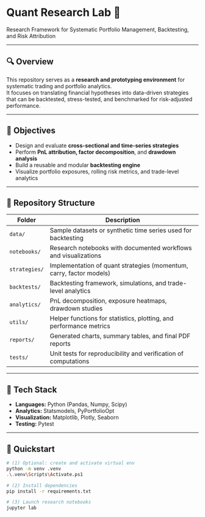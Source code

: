 ﻿# Quant Research Lab 🧮  
Research Framework for Systematic Portfolio Management, Backtesting, and Risk Attribution  

---

## 🔍 Overview
This repository serves as a **research and prototyping environment** for systematic trading and portfolio analytics.  
It focuses on translating financial hypotheses into data-driven strategies that can be backtested, stress-tested, and benchmarked for risk-adjusted performance.

---

## 🎯 Objectives
- Design and evaluate **cross-sectional and time-series strategies**  
- Perform **PnL attribution, factor decomposition**, and **drawdown analysis**  
- Build a reusable and modular **backtesting engine**  
- Visualize portfolio exposures, rolling risk metrics, and trade-level analytics  

---

## 📁 Repository Structure
| Folder | Description |
|--------|--------------|
| `data/` | Sample datasets or synthetic time series used for backtesting |
| `notebooks/` | Research notebooks with documented workflows and visualizations |
| `strategies/` | Implementation of quant strategies (momentum, carry, factor models) |
| `backtests/` | Backtesting framework, simulations, and trade-level analytics |
| `analytics/` | PnL decomposition, exposure heatmaps, drawdown studies |
| `utils/` | Helper functions for statistics, plotting, and performance metrics |
| `reports/` | Generated charts, summary tables, and final PDF reports |
| `tests/` | Unit tests for reproducibility and verification of computations |

---

## 🧰 Tech Stack
- **Languages:** Python (Pandas, Numpy, Scipy)  
- **Analytics:** Statsmodels, PyPortfolioOpt  
- **Visualization:** Matplotlib, Plotly, Seaborn  
- **Testing:** Pytest  

---

## 🚀 Quickstart
```bash
# (1) Optional: create and activate virtual env
python -m venv .venv
.\.venv\Scripts\Activate.ps1

# (2) Install dependencies
pip install -r requirements.txt

# (3) Launch research notebooks
jupyter lab
